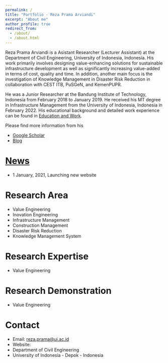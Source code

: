```yaml
---
permalink: /
title: "Portfolio - Reza Prama Arviandi"
excerpt: "About me"
author_profile: true
redirect_from: 
  - /about/
  - /about.html
---
```


Reza Prama Arviandi is a Asistant Researcher (Lecturer Assistant) at the Department of Civil Engineering, University of Indonesia, Indonesia. His work primarily involves designing value-enhancing solutions for sustainable infrastructure development as well as significantly increasing value-added in terms of cost, quality and time. In addition, another main focus is the investigation of Knowledge Management in Disaster Risk Reduction in collaboration with CEST ITB, PuSGeN, and KemenPUPR.

He was a Junior Researcher at the Bandung Institute of Technology, Indonesia from February 2018 to January 2019. He received his MT degree in Infrastructure Management from the University of Indonesia, Indonesia in February 2022. His educational background and detailed work experience can be found in [Education and Work](https://rezaprama.github.io/edu-work-experience/).

Please find more information from his
* [Google Scholar](https://scholar.google.com)
* [Blog](https://rezaprama.com)

[News](https://rezaprama.github.io/news)
======
* 1 January, 2021, Launching new website

Research Area
====== 
* Value Engineering
* Inovation Engineering
* Infrastructure Management
* Construction Management
* Disaster Risk Reduction
* Knowledge Management System

Research Expertise
====== 
* Value Engineering

Research Demonstration
====== 
* Value Engineering

Contact
====== 
* Email: reza.prama@ui.ac.id
* Website: 
* Department of Civil Engineering
* University of Indonesia - Depok - Indonesia